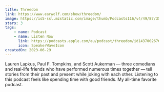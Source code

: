 ```yaml
---
title: Threedom
link: https://www.earwolf.com/show/threedom/
image: https://is5-ssl.mzstatic.com/image/thumb/Podcasts116/v4/49/87/35/49873592-67ce-7484-76f8-da23b4103c73/mza_9160218187444442454.jpg/1000x1000-999.jpg
stars: 3
tags:
    - name: Podcast
    - name: Listen Now
      link: https://podcasts.apple.com/au/podcast/threedom/id1437002676
      icon: SpeakerWaveIcon
createdOn: 2023-06-29
---
```


Lauren Lapkus, Paul F. Tompkins, and Scott Aukerman — three comedians and real-life friends who have
performed numerous times together — tell stories from their past and present while joking with each
other. Listening to this podcast feels like spending time with good friends. My all-time favorite
podcast.
